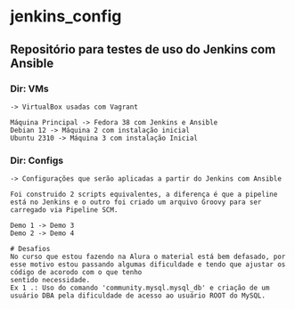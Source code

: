 # jenkins_config

## Repositório para testes de uso do Jenkins com Ansible


### Dir: VMs 
    -> VirtualBox usadas com Vagrant

    Máquina Principal -> Fedora 38 com Jenkins e Ansible
    Debian 12 -> Máquina 2 com instalação inicial
    Ubuntu 2310 -> Máquina 3 com instalação Inicial


### Dir: Configs 
    -> Configurações que serão aplicadas a partir do Jenkins com Ansible

    Foi construido 2 scripts equivalentes, a diferença é que a pipeline está no Jenkins e o outro foi criado um arquivo Groovy para ser carregado via Pipeline SCM.

    Demo 1 -> Demo 3
    Demo 2 -> Demo 4

    # Desafios
    No curso que estou fazendo na Alura o material está bem defasado, por esse motivo estou passando algumas dificuldade e tendo que ajustar os código de acorodo com o que tenho
    sentido necessidade.
    Ex 1 .: Uso do comando 'community.mysql.mysql_db' e criação de um usuário DBA pela dificuldade de acesso ao usuário ROOT do MySQL.
